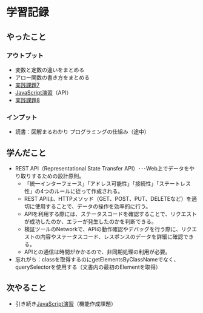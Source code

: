 # 学習記録

## やったこと

### アウトプット
- 変数と定数の違いをまとめる
- アロー関数の書き方をまとめる
- [実践課題7](../practice/javascript_tasks/7_object/)
- [JavaScript演習](../practice/javascript/)（API）
- [実践課題8](../practice/javascript_tasks/8_api/)

### インプット
- 読書：図解まるわかり プログラミングの仕組み（途中）

## 学んだこと
- REST API（Representational State Transfer API）･･･Web上でデータをやり取りするための設計原則。
    - 「統一インターフェース」「アドレス可能性」「接続性」「ステートレス性」の4つのルールに従って作成される。
    - REST APIは、HTTPメソッド（GET、POST、PUT、DELETEなど）を適切に使用することで、データの操作を効率的に行う。
    - APIを利用する際には、ステータスコードを確認することで、リクエストが成功したのか、エラーが発生したのかを判断できる。
    - 検証ツールのNetworkで、APIの動作確認やデバッグを行う際に、リクエストの内容やステータスコード、レスポンスのデータを詳細に確認できる。
    - APIとの通信は時間がかかるので、非同期処理の利用が必要。
- 忘れがち：classを取得するのにgetElementsByClassNameでなく、querySelectorを使用する（文書内の最初のElementを取得）

## 次やること
- 引き続き[JavaScript演習](../practice/javascript/)（機能作成課題）